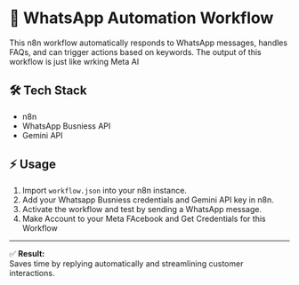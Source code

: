 # 📱 WhatsApp Automation Workflow  

This n8n workflow automatically responds to WhatsApp messages, handles FAQs, and can trigger actions based on keywords. The output of this workflow is just like wrking Meta AI 

## 🛠 Tech Stack
- n8n
-  WhatsApp Busniess API
- Gemini API



## ⚡ Usage
1. Import `workflow.json` into your n8n instance.
2. Add your Whatsapp Busniess  credentials and Gemini API key in n8n.
3. Activate the workflow and test by sending a WhatsApp message.
4. Make Account to your Meta FAcebook and Get Credentials for this Workflow

---
✅ **Result:**  
Saves time by replying automatically and streamlining customer interactions.

